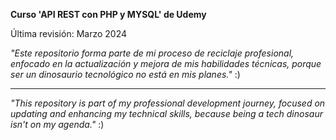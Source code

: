 **Curso 'API REST con PHP y MYSQL' de Udemy**

Última revisión: Marzo 2024

*"Este repositorio forma parte de mi proceso de reciclaje profesional, enfocado en la actualización y mejora de mis habilidades técnicas, porque ser un dinosaurio tecnológico no está en mis planes."* :)

-------------

*"This repository is part of my professional development journey, focused on updating and enhancing my technical skills, because being a tech dinosaur isn't on my agenda."* :)

